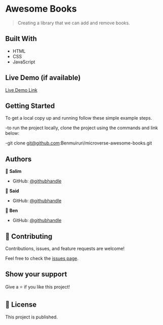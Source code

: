 # Awesome Books

> Creating a library that we can add and remove books.


## Built With

- HTML
- CSS
- JavaScript

## Live Demo (if available)

[Live Demo Link](https://benmuiruri.github.io/microverse-awesome-books/)


## Getting Started

To get a local copy up and running follow these simple example steps.

-to run the project locally, clone the project using the commands and link below:

-git clone git@github.com:Benmuiruri/microverse-awesome-books.git

## Authors

👤 **Salim**

- GitHub: [@githubhandle](https://github.com/Fsher07)

👤 **Said**

- GitHub: [@githubhandle](https://github.com/SaidRasinlic)

👤 **Ben**

- GitHub: [@githubhandle](https://github.com/Benmuiruri)

## 🤝 Contributing

Contributions, issues, and feature requests are welcome!

Feel free to check the [issues page](https://github.com/Benmuiruri/microverse-awesome-books/issues).

## Show your support

Give a ⭐️ if you like this project!

## 📝 License

This project is published.
